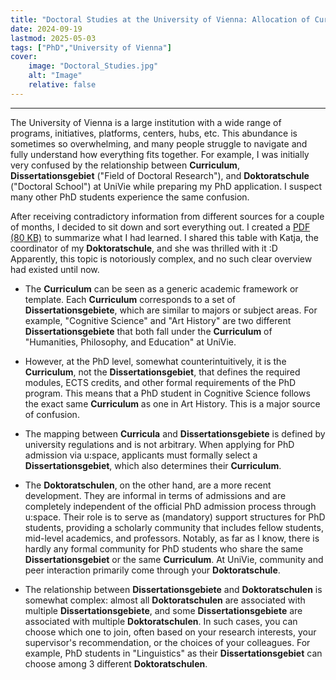 ```yaml
---
title: "Doctoral Studies at the University of Vienna: Allocation of Curricula and Fields of Doctoral Research to Doctoral Schools" 
date: 2024-09-19
lastmod: 2025-05-03
tags: ["PhD","University of Vienna"]
cover:
    image: "Doctoral_Studies.jpg"
    alt: "Image"
    relative: false
---
```


---

The University of Vienna is a large institution with a wide range of programs, initiatives, platforms, centers, hubs, etc. This abundance is sometimes so overwhelming, and many people struggle to navigate and fully understand how everything fits together. For example, I was initially very confused by the relationship between **Curriculum**, **Dissertationsgebiet** ("Field of Doctoral Research"), and **Doktoratschule** ("Doctoral School") at UniVie while preparing my PhD application. I suspect many other PhD students experience the same confusion.

After receiving contradictory information from different sources for a couple of months, I decided to sit down and sort everything out. I created a [PDF (80 KB)](Doctoral_Studies_20240919.pdf) to summarize what I had learned. I shared 
this table with Katja, the coordinator of my **Doktoratschule**, and she was thrilled with it :D Apparently, this topic is 
notoriously complex, and no such clear overview had existed until now.

- The **Curriculum** can be seen as a generic academic framework or template. Each **Curriculum** corresponds to a 
set of **Dissertationsgebiete**, which are similar to majors or subject areas. For example, "Cognitive Science" and "Art History" are two different **Dissertationsgebiete** that both fall under the **Curriculum** of "Humanities, Philosophy, and Education" at UniVie.

- However, at the PhD level, somewhat counterintuitively, it is the **Curriculum**, not the **Dissertationsgebiet**,
  that defines the required modules, ECTS credits, and other formal requirements of the PhD program. This means that a PhD student in Cognitive Science follows the exact same **Curriculum** as one in Art History. This is a major source of confusion.

- The mapping between **Curricula** and **Dissertationsgebiete** is defined by university regulations and is not 
arbitrary. When applying for PhD admission via u\:space, applicants must formally select a **Dissertationsgebiet**, 
  which also determines their **Curriculum**.

- The **Doktoratschulen**, on the other hand, are a more recent development. They are informal in terms of admissions 
and are completely independent of the official PhD admission process through u\:space. Their role is to serve as 
  (mandatory) support structures for PhD students, providing a scholarly community that includes fellow 
  students, mid-level academics, and professors. Notably, as far as I know, there is hardly any formal community for PhD students who share the same **Dissertationsgebiet** or the same **Curriculum**. At UniVie, community and peer interaction primarily come through your **Doktoratschule**.

- The relationship between **Dissertationsgebiete** and **Doktoratschulen** is somewhat complex: almost all **Doktoratschulen** are associated with multiple **Dissertationsgebiete**, and some 
**Dissertationsgebiete** are associated with multiple **Doktoratschulen**. In such cases, you can choose which one to join, often based on your research interests, your supervisor's recommendation, or the choices of your colleagues. For example, PhD students in "Linguistics" as their **Dissertationsgebiet** can choose among 3 different **Doktoratschulen**.
